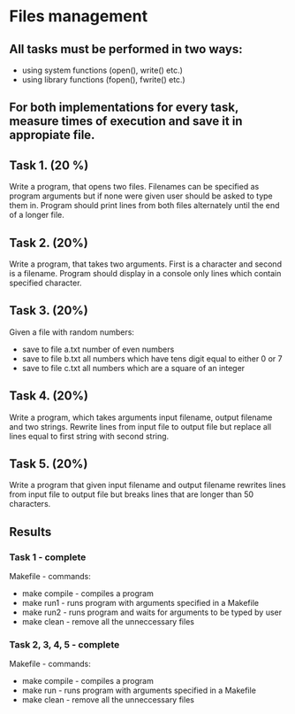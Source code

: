 # Files management

## All tasks must be performed in two ways:
- using system functions (open(), write() etc.)
- using library functions (fopen(), fwrite() etc.)
## For both implementations for every task, measure times of execution and save it in appropiate file.

## Task 1. (20 %)
Write a program, that opens two files. Filenames can be specified as program arguments but if none were given user should be asked to type them in. Program should print lines from both files alternately until the end of a longer file.
## Task 2. (20%)
Write a program, that takes two arguments. First is a character and second is a filename. Program should display in a console only lines which contain specified character.
## Task 3. (20%)
Given a file with random numbers:
- save to file a.txt number of even numbers
- save to file b.txt all numbers which have tens digit equal to either 0 or 7
- save to file c.txt all numbers which are a square of an integer
## Task 4. (20%)
Write a program, which takes arguments input filename, output filename and two strings. Rewrite lines from input file to output file but replace all lines equal to first string with second string.
## Task 5. (20%)
Write a program that given input filename and output filename rewrites lines from input file to output file but breaks lines that are longer than 50 characters.
## Results
### Task 1 - complete
Makefile - commands:
- make compile - compiles a program
- make run1 - runs program with arguments specified in a Makefile
- make run2 - runs program and waits for arguments to be typed by user
- make clean - remove all the unneccessary files
### Task 2, 3, 4, 5 - complete
Makefile - commands:
- make compile - compiles a program
- make run - runs program with arguments specified in a Makefile
- make clean - remove all the unneccessary files
